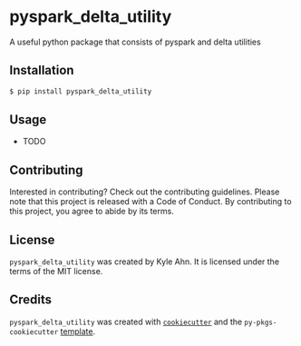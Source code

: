# pyspark_delta_utility

A useful python package that consists of pyspark and delta utilities

## Installation

```bash
$ pip install pyspark_delta_utility
```

## Usage

- TODO

## Contributing

Interested in contributing? Check out the contributing guidelines. Please note that this project is released with a Code of Conduct. By contributing to this project, you agree to abide by its terms.

## License

`pyspark_delta_utility` was created by Kyle Ahn. It is licensed under the terms of the MIT license.

## Credits

`pyspark_delta_utility` was created with [`cookiecutter`](https://cookiecutter.readthedocs.io/en/latest/) and the `py-pkgs-cookiecutter` [template](https://github.com/py-pkgs/py-pkgs-cookiecutter).
